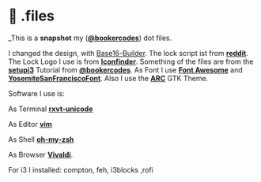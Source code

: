 # :wrench: .files

_This is a **snapshot** my ([**@bookercodes**](https://twitter.com/bookercodes)) dot files.


I changed  the design, with [Base16-Builder](https://github.com/base16-builder/base16-builder). The lock script ist from [**reddit**](https://www.reddit.com/r/unixporn/comments/3358vu/i3lock_unixpornworthy_lock_screen/).
The Lock Logo I use is from [**Iconfinder**](https://www.iconfinder.com/icons/55827/lock_padlock_private_icon#size=256).
Something of the files are from the [**setupi3**](https://github.com/bookercodes/setupi3) Tutorial from [**@bookercodes**](https://twitter.com/bookercodes).
As Font I use [**Font Awesome**](https://fontawesome.com) and [**YosemiteSanFranciscoFont**](https://github.com/supermarin/YosemiteSanFranciscoFont). Also I use the [**ARC**](https://github.com/horst3180/arc-theme) GTK Theme. 








Software I use is:

As Terminal [**rxvt-unicode**](https://wiki.ubuntuusers.de/rxvt-unicode/)

As Editor [**vim**](https://wiki.ubuntuusers.de/VIM/) 

As Shell [**oh-my-zsh**](https://github.com/robbyrussell/oh-my-zsh)

As Browser [**Vivaldi**](https://vivaldi.com/).










For i3 I installed: compton, feh, i3blocks ,rofi
